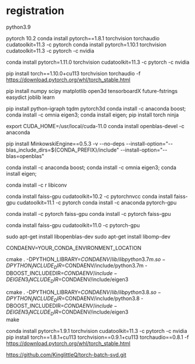# registration
python3.9

pytorch 10.2
conda install pytorch==1.8.1 torchvision torchaudio cudatoolkit=11.3 -c pytorch
conda install pytorch=1.10.1 torchvision cudatoolkit=11.3 -c pytorch -c nvidia

conda install pytorch=1.11.0 torchvision cudatoolkit=11.3 -c pytorch -c nvidia

pip install torch==1.10.0+cu113 torchvision torchaudio -f https://download.pytorch.org/whl/torch_stable.html


pip install numpy scipy matplotlib open3d tensorboardX future-fstrings easydict joblib learn

pip install python-igraph tqdm pytorch3d
conda install -c anaconda boost; conda install -c omnia eigen3; conda install eigen; 
pip install torch ninja

export CUDA_HOME=/usr/local/cuda-11.0
conda install openblas-devel -c anaconda

pip install MinkowskiEngine==0.5.3 -v --no-deps --install-option="--blas_include_dirs=${CONDA_PREFIX}/include" --install-option="--blas=openblas"


conda install -c anaconda boost; conda install -c omnia eigen3; conda install eigen; 

conda install -c r libiconv

conda install faiss-gpu cudatoolkit=10.2 -c pytorchnvcc 
conda install faiss-gpu cudatoolkit=11.1 -c pytorch
conda install -c anaconda pytorch-gpu

conda install -c pytorch faiss-gpu
conda install -c pytorch faiss-gpu

conda install faiss-gpu cudatoolkit=11.0 -c pytorch-gpu


sudo apt-get install libopenblas-dev
sudo apt-get install libomp-dev

CONDAENV=YOUR_CONDA_ENVIRONMENT_LOCATION



cmake . -DPYTHON_LIBRARY=$CONDAENV/lib/libpython3.7m.so -DPYTHON_INCLUDE_DIR=$CONDAENV/include/python3.7m -DBOOST_INCLUDEDIR=$CONDAENV/include -DEIGEN3_INCLUDE_DIR=$CONDAENV/include/eigen3   

cmake . -DPYTHON_LIBRARY=$CONDAENV/lib/libpython3.8.so -DPYTHON_INCLUDE_DIR=$CONDAENV/include/python3.8 -DBOOST_INCLUDEDIR=$CONDAENV/include -DEIGEN3_INCLUDE_DIR=$CONDAENV/include/eigen3   
make


conda install pytorch=1.9.1 torchvision cudatoolkit=11.3 -c pytorch -c nvidia
pip install torch==1.8.1+cu113 torchvision==0.9.1+cu113 torchaudio==0.8.1 -f https://download.pytorch.org/whl/torch_stable.html


https://github.com/KinglittleQ/torch-batch-svd.git